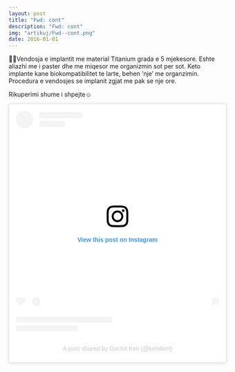 ```yaml
---
layout: post
title: "Fwd: cont"
description: "Fwd: cont"
img: "artikuj/Fwd--cont.png"
date: 2016-01-01
---
```

👩‍🔬Vendosja e implantit me material Titanium grada e 5 mjekesore.
Eshte aliazhi me i paster dhe me miqesor me organizmin sot per sot.
Keto implante kane biokompatibilitet te larte, behen ‘nje’ me
organzimin. Procedura e vendosjes se implanit zgjat me pak se nje ore.

Rikuperimi shume i shpejte☺️

<blockquote class="instagram-media"
data-instgrm-permalink="https://www.instagram.com/reel/CkdHvsujVqF/?utm_source=ig_embed&utm_campaign=loading"
data-instgrm-version="14" style=" background:#FFF; border:0;
border-radius:3px; box-shadow:0 0 1px 0 rgba(0,0,0,0.5),0 1px 10px 0
rgba(0,0,0,0.15); margin: 1px; max-width:540px; min-width:326px;
padding:0; width:99.375%; width:-webkit-calc(100% - 2px);
width:calc(100% - 2px);"><div style="padding:16px;"> <a
href="https://www.instagram.com/reel/CkdHvsujVqF/?utm_source=ig_embed&utm_campaign=loading"
style=" background:#FFFFFF; line-height:0; padding:0 0;
text-align:center; text-decoration:none; width:100%;" target="_blank">
<div style=" display: flex; flex-direction: row; align-items:
center;"> <div style="background-color: #F4F4F4; border-radius: 50%;
flex-grow: 0; height: 40px; margin-right: 14px; width: 40px;"></div>
<div style="display: flex; flex-direction: column; flex-grow: 1;
justify-content: center;"> <div style=" background-color: #F4F4F4;
border-radius: 4px; flex-grow: 0; height: 14px; margin-bottom: 6px;
width: 100px;"></div> <div style=" background-color: #F4F4F4;
border-radius: 4px; flex-grow: 0; height: 14px; width:
60px;"></div></div></div><div style="padding: 19% 0;"></div> <div
style="display:block; height:50px; margin:0 auto 12px;
width:50px;"><svg width="50px" height="50px" viewBox="0 0 60 60"
version="1.1" xmlns="https://www.w3.org/2000/svg"
xmlns:xlink="https://www.w3.org/1999/xlink"><g stroke="none"
stroke-width="1" fill="none" fill-rule="evenodd"><g
transform="translate(-511.000000, -20.000000)" fill="#000000"><g><path
d="M556.869,30.41 C554.814,30.41 553.148,32.076 553.148,34.131
C553.148,36.186 554.814,37.852 556.869,37.852 C558.924,37.852
560.59,36.186 560.59,34.131 C560.59,32.076 558.924,30.41 556.869,30.41
M541,60.657 C535.114,60.657 530.342,55.887 530.342,50 C530.342,44.114
535.114,39.342 541,39.342 C546.887,39.342 551.658,44.114 551.658,50
C551.658,55.887 546.887,60.657 541,60.657 M541,33.886 C532.1,33.886
524.886,41.1 524.886,50 C524.886,58.899 532.1,66.113 541,66.113
C549.9,66.113 557.115,58.899 557.115,50 C557.115,41.1 549.9,33.886
541,33.886 M565.378,62.101 C565.244,65.022 564.756,66.606
564.346,67.663 C563.803,69.06 563.154,70.057 562.106,71.106
C561.058,72.155 560.06,72.803 558.662,73.347 C557.607,73.757
556.021,74.244 553.102,74.378 C549.944,74.521 548.997,74.552
541,74.552 C533.003,74.552 532.056,74.521 528.898,74.378
C525.979,74.244 524.393,73.757 523.338,73.347 C521.94,72.803
520.942,72.155 519.894,71.106 C518.846,70.057 518.197,69.06
517.654,67.663 C517.244,66.606 516.755,65.022 516.623,62.101
C516.479,58.943 516.448,57.996 516.448,50 C516.448,42.003
516.479,41.056 516.623,37.899 C516.755,34.978 517.244,33.391
517.654,32.338 C518.197,30.938 518.846,29.942 519.894,28.894
C520.942,27.846 521.94,27.196 523.338,26.654 C524.393,26.244
525.979,25.756 528.898,25.623 C532.057,25.479 533.004,25.448
541,25.448 C548.997,25.448 549.943,25.479 553.102,25.623
C556.021,25.756 557.607,26.244 558.662,26.654 C560.06,27.196
561.058,27.846 562.106,28.894 C563.154,29.942 563.803,30.938
564.346,32.338 C564.756,33.391 565.244,34.978 565.378,37.899
C565.522,41.056 565.552,42.003 565.552,50 C565.552,57.996
565.522,58.943 565.378,62.101 M570.82,37.631 C570.674,34.438
570.167,32.258 569.425,30.349 C568.659,28.377 567.633,26.702
565.965,25.035 C564.297,23.368 562.623,22.342 560.652,21.575
C558.743,20.834 556.562,20.326 553.369,20.18 C550.169,20.033
549.148,20 541,20 C532.853,20 531.831,20.033 528.631,20.18
C525.438,20.326 523.257,20.834 521.349,21.575 C519.376,22.342
517.703,23.368 516.035,25.035 C514.368,26.702 513.342,28.377
512.574,30.349 C511.834,32.258 511.326,34.438 511.181,37.631
C511.035,40.831 511,41.851 511,50 C511,58.147 511.035,59.17
511.181,62.369 C511.326,65.562 511.834,67.743 512.574,69.651
C513.342,71.625 514.368,73.296 516.035,74.965 C517.703,76.634
519.376,77.658 521.349,78.425 C523.257,79.167 525.438,79.673
528.631,79.82 C531.831,79.965 532.853,80.001 541,80.001
C549.148,80.001 550.169,79.965 553.369,79.82 C556.562,79.673
558.743,79.167 560.652,78.425 C562.623,77.658 564.297,76.634
565.965,74.965 C567.633,73.296 568.659,71.625 569.425,69.651
C570.167,67.743 570.674,65.562 570.82,62.369 C570.966,59.17 571,58.147
571,50 C571,41.851 570.966,40.831
570.82,37.631"></path></g></g></g></svg></div><div style="padding-top:
8px;"> <div style=" color:#3897f0; font-family:Arial,sans-serif;
font-size:14px; font-style:normal; font-weight:550;
line-height:18px;">View this post on Instagram</div></div><div
style="padding: 12.5% 0;"></div> <div style="display: flex;
flex-direction: row; margin-bottom: 14px; align-items: center;"><div>
<div style="background-color: #F4F4F4; border-radius: 50%; height:
12.5px; width: 12.5px; transform: translateX(0px)
translateY(7px);"></div> <div style="background-color: #F4F4F4;
height: 12.5px; transform: rotate(-45deg) translateX(3px)
translateY(1px); width: 12.5px; flex-grow: 0; margin-right: 14px;
margin-left: 2px;"></div> <div style="background-color: #F4F4F4;
border-radius: 50%; height: 12.5px; width: 12.5px; transform:
translateX(9px) translateY(-18px);"></div></div><div
style="margin-left: 8px;"> <div style=" background-color: #F4F4F4;
border-radius: 50%; flex-grow: 0; height: 20px; width: 20px;"></div>
<div style=" width: 0; height: 0; border-top: 2px solid transparent;
border-left: 6px solid #f4f4f4; border-bottom: 2px solid transparent;
transform: translateX(16px) translateY(-4px)
rotate(30deg)"></div></div><div style="margin-left: auto;"> <div
style=" width: 0px; border-top: 8px solid #F4F4F4; border-right: 8px
solid transparent; transform: translateY(16px);"></div> <div style="
background-color: #F4F4F4; flex-grow: 0; height: 12px; width: 16px;
transform: translateY(-4px);"></div> <div style=" width: 0; height: 0;
border-top: 8px solid #F4F4F4; border-left: 8px solid transparent;
transform: translateY(-4px) translateX(8px);"></div></div></div> <div
style="display: flex; flex-direction: column; flex-grow: 1;
justify-content: center; margin-bottom: 24px;"> <div style="
background-color: #F4F4F4; border-radius: 4px; flex-grow: 0; height:
14px; margin-bottom: 6px; width: 224px;"></div> <div style="
background-color: #F4F4F4; border-radius: 4px; flex-grow: 0; height:
14px; width: 144px;"></div></div></a><p style=" color:#c9c8cd;
font-family:Arial,sans-serif; font-size:14px; line-height:17px;
margin-bottom:0; margin-top:8px; overflow:hidden; padding:8px 0 7px;
text-align:center; text-overflow:ellipsis; white-space:nowrap;"><a
href="https://www.instagram.com/reel/CkdHvsujVqF/?utm_source=ig_embed&utm_campaign=loading"
style=" color:#c9c8cd; font-family:Arial,sans-serif; font-size:14px;
font-style:normal; font-weight:normal; line-height:17px;
text-decoration:none;" target="_blank">A post shared by Doctor.Keti
(@ketident)</a></p></div></blockquote> <script async
src="//www.instagram.com/embed.js"></script>
